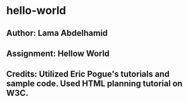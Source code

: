 # hello-world
## Author: Lama Abdelhamid
## Assignment: Hellow World
## Credits: Utilized Eric Pogue's tutorials and sample code. Used HTML planning tutorial on W3C.